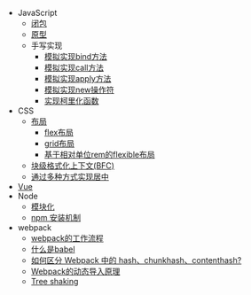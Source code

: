 - JavaScript
  - [闭包](closure.md)
  - [原型](prototype.md)
  - 手写实现
    - [模拟实现bind方法](bind.md)
    - [模拟实现call方法](call.md)
    - [模拟实现apply方法](apply.md)
    - [模拟实现new操作符](new.md)
    - [实现柯里化函数](currying.md)
- CSS
  - [布局](layout.md)
    - [flex布局](flex.md)
    - [grid布局](grid.md)
    - [基于相对单位rem的flexible布局](flexible.md)
  - [块级格式化上下文(BFC)](bfc.md)
  - [通过多种方式实现居中](center.md)
- [Vue](vue.md)
- Node
  - [模块化](module.md)
  - [npm 安装机制](npmInstallMechine.md)
- webpack
  - [webpack的工作流程](webpack.md)
  - [什么是babel](babel.md)
  - [如何区分 Webpack 中的 hash、chunkhash、contenthash?](webpackHash.md)
  - [Webpack的动态导入原理](webapckImport.md)
  - [Tree shaking](treeShaking.md)